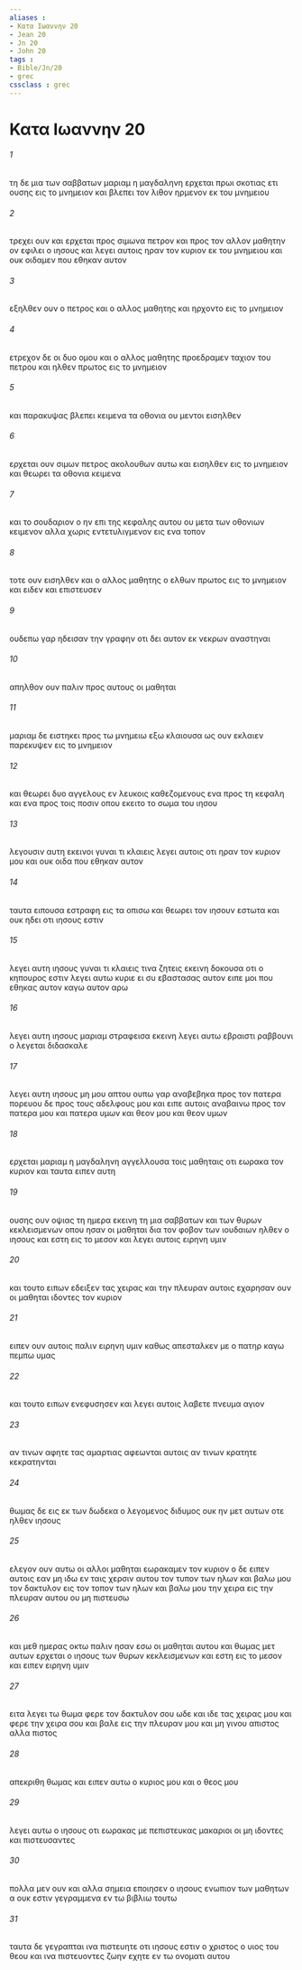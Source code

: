 ```yaml
---
aliases : 
- Κατα Iωαννην 20
- Jean 20
- Jn 20
- John 20
tags : 
- Bible/Jn/20
- grec
cssclass : grec
---
```


# Κατα Iωαννην 20

###### 1
τη δε μια των σαββατων μαριαμ η μαγδαληνη ερχεται πρωι σκοτιας ετι ουσης εις το μνημειον και βλεπει τον λιθον ηρμενον εκ του μνημειου
###### 2
τρεχει ουν και ερχεται προς σιμωνα πετρον και προς τον αλλον μαθητην ον εφιλει ο ιησους και λεγει αυτοις ηραν τον κυριον εκ του μνημειου και ουκ οιδαμεν που εθηκαν αυτον
###### 3
εξηλθεν ουν ο πετρος και ο αλλος μαθητης και ηρχοντο εις το μνημειον
###### 4
ετρεχον δε οι δυο ομου και ο αλλος μαθητης προεδραμεν ταχιον του πετρου και ηλθεν πρωτος εις το μνημειον
###### 5
και παρακυψας βλεπει κειμενα τα οθονια ου μεντοι εισηλθεν
###### 6
ερχεται ουν σιμων πετρος ακολουθων αυτω και εισηλθεν εις το μνημειον και θεωρει τα οθονια κειμενα
###### 7
και το σουδαριον ο ην επι της κεφαλης αυτου ου μετα των οθονιων κειμενον αλλα χωρις εντετυλιγμενον εις ενα τοπον
###### 8
τοτε ουν εισηλθεν και ο αλλος μαθητης ο ελθων πρωτος εις το μνημειον και ειδεν και επιστευσεν
###### 9
ουδεπω γαρ ηδεισαν την γραφην οτι δει αυτον εκ νεκρων αναστηναι
###### 10
απηλθον ουν παλιν προς αυτους οι μαθηται
###### 11
μαριαμ δε ειστηκει προς τω μνημειω εξω κλαιουσα ως ουν εκλαιεν παρεκυψεν εις το μνημειον
###### 12
και θεωρει δυο αγγελους εν λευκοις καθεζομενους ενα προς τη κεφαλη και ενα προς τοις ποσιν οπου εκειτο το σωμα του ιησου
###### 13
λεγουσιν αυτη εκεινοι γυναι τι κλαιεις λεγει αυτοις οτι ηραν τον κυριον μου και ουκ οιδα που εθηκαν αυτον
###### 14
ταυτα ειπουσα εστραφη εις τα οπισω και θεωρει τον ιησουν εστωτα και ουκ ηδει οτι ιησους εστιν
###### 15
λεγει αυτη ιησους γυναι τι κλαιεις τινα ζητεις εκεινη δοκουσα οτι ο κηπουρος εστιν λεγει αυτω κυριε ει συ εβαστασας αυτον ειπε μοι που εθηκας αυτον καγω αυτον αρω
###### 16
λεγει αυτη ιησους μαριαμ στραφεισα εκεινη λεγει αυτω εβραιστι ραββουνι ο λεγεται διδασκαλε
###### 17
λεγει αυτη ιησους μη μου απτου ουπω γαρ αναβεβηκα προς τον πατερα πορευου δε προς τους αδελφους μου και ειπε αυτοις αναβαινω προς τον πατερα μου και πατερα υμων και θεον μου και θεον υμων
###### 18
ερχεται μαριαμ η μαγδαληνη αγγελλουσα τοις μαθηταις οτι εωρακα τον κυριον και ταυτα ειπεν αυτη
###### 19
ουσης ουν οψιας τη ημερα εκεινη τη μια σαββατων και των θυρων κεκλεισμενων οπου ησαν οι μαθηται δια τον φοβον των ιουδαιων ηλθεν ο ιησους και εστη εις το μεσον και λεγει αυτοις ειρηνη υμιν
###### 20
και τουτο ειπων εδειξεν τας χειρας και την πλευραν αυτοις εχαρησαν ουν οι μαθηται ιδοντες τον κυριον
###### 21
ειπεν ουν αυτοις παλιν ειρηνη υμιν καθως απεσταλκεν με ο πατηρ καγω πεμπω υμας
###### 22
και τουτο ειπων ενεφυσησεν και λεγει αυτοις λαβετε πνευμα αγιον
###### 23
αν τινων αφητε τας αμαρτιας αφεωνται αυτοις αν τινων κρατητε κεκρατηνται
###### 24
θωμας δε εις εκ των δωδεκα ο λεγομενος διδυμος ουκ ην μετ αυτων οτε ηλθεν ιησους
###### 25
ελεγον ουν αυτω οι αλλοι μαθηται εωρακαμεν τον κυριον ο δε ειπεν αυτοις εαν μη ιδω εν ταις χερσιν αυτου τον τυπον των ηλων και βαλω μου τον δακτυλον εις τον τοπον των ηλων και βαλω μου την χειρα εις την πλευραν αυτου ου μη πιστευσω
###### 26
και μεθ ημερας οκτω παλιν ησαν εσω οι μαθηται αυτου και θωμας μετ αυτων ερχεται ο ιησους των θυρων κεκλεισμενων και εστη εις το μεσον και ειπεν ειρηνη υμιν
###### 27
ειτα λεγει τω θωμα φερε τον δακτυλον σου ωδε και ιδε τας χειρας μου και φερε την χειρα σου και βαλε εις την πλευραν μου και μη γινου απιστος αλλα πιστος
###### 28
απεκριθη θωμας και ειπεν αυτω ο κυριος μου και ο θεος μου
###### 29
λεγει αυτω ο ιησους οτι εωρακας με πεπιστευκας μακαριοι οι μη ιδοντες και πιστευσαντες
###### 30
πολλα μεν ουν και αλλα σημεια εποιησεν ο ιησους ενωπιον των μαθητων α ουκ εστιν γεγραμμενα εν τω βιβλιω τουτω
###### 31
ταυτα δε γεγραπται ινα πιστευητε οτι ιησους εστιν ο χριστος ο υιος του θεου και ινα πιστευοντες ζωην εχητε εν τω ονοματι αυτου
